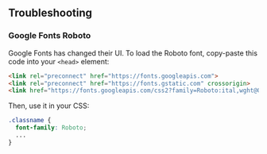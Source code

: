 ## Troubleshooting
### Google Fonts Roboto
Google Fonts has changed their UI.
To load the Roboto font, copy-paste this code into your `<head>` element:
```html
<link rel="preconnect" href="https://fonts.googleapis.com">
<link rel="preconnect" href="https://fonts.gstatic.com" crossorigin>
<link href="https://fonts.googleapis.com/css2?family=Roboto:ital,wght@0,100..900;1,100..900&display=swap" rel="stylesheet">
```

Then, use it in your CSS:
```css
.classname {
  font-family: Roboto;
  ...
}
```